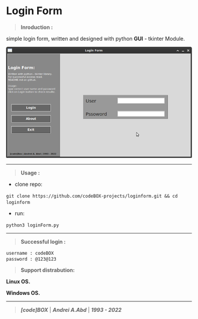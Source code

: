 # **Login Form**

> **Inroduction :**

simple login form, written and designed with python **GUI** - tkinter Module.

![Login Form](/png/bg.png "Login Form")

---
> **Usage :**

- clone repo:

```git clone https://github.com/codeBOX-projects/loginform.git && cd loginform```

- run:

```python3 loginForm.py```

---
> **Successful login :**

```!
username : codeBOX
password : @123@123
```

> **Support distrabution:**

**Linux OS.**

**Windows OS.**

---
> ***[code]BOX*** | ***Andrei A.Abd*** | ***1993 - 2022***

